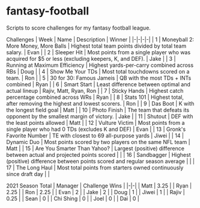 # fantasy-football

Scripts to score challenges for my fantasy football league.

Challenges
| Week | Name | Description | Winner |
|-|-|-|-|
| 1 | Moneyball 2: More Money, More Balls | Highest total team points divided by total team salary. | Evan |
| 2 | Sleeper Hit | Most points from a single player who was acquired for $5 or less (excluding keepers, K, and DEF). | Jake |
| 3 | Running at Maximum Efficiency | Highest yards-per-carry combined across RBs | Doug |
| 4 | Show Me Your TDs | Most total touchdowns scored on a team. | Ron |
| 5 | 30 for 30: Famous Jameis | QB with the most TDs + INTs combined | Ryan |
| 6 | Smart Start | Least difference between optimal and actual lineup | Rajiv, Matt, Ryan, Ron |
| 7 | Sticky Hands | Highest catch percentage combined across WRs | Ryan |
| 8 | Stats 101 | Highest total, after removing the highest and lowest scorers. | Ron |
| 9 | Das Boot | K with the longest field goal | Matt |
| 10 | Photo Finish | The team that defeats its opponent by the smallest margin of victory. | Jake |
| 11 | Shutout | DEF with the least points allowed | Matt |
| 12 | Vulture Victim | Most points from a single player who had 0 TDs (excludes K and DEF) | Evan |
| 13 | Gronk's Favorite Number | TE with closest to 69 all-purpose yards | Jiwei |
| 14 | Dynamic Duo | Most points scored by two players on the same NFL team | Matt |
| 15 | Are You Smarter Than Yahoo? | Largest (positive) difference between actual and projected points scored | |
| 16 | Sandbagger | Highest (positive) difference between points scored and regular season average | |
| 17 | The Long Haul | Most total points from starters owned continuously since draft day | |

2021 Season Total
| Manager | Challenge Wins |
|-|-|
| Matt | 3.25 |
| Ryan | 2.25 |
| Ron | 2.25 |
| Evan | 2 |
| Jake | 2 |
| Doug | 1 |
| Jiwei | 1 |
| Rajiv | 0.25 |
| Sean | 0 |
| Chi Shing | 0 |
| Joel | 0 |
| Dai | 0 |
